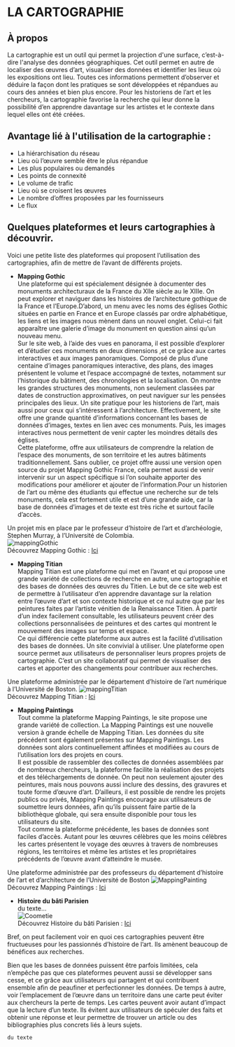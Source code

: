 # LA CARTOGRAPHIE  
  
## À propos
La cartographie est un outil qui permet la projection d'une surface, c’est-à-dire l'analyse des données géographiques. Cet outil permet en autre de localiser des œuvres d’art, visualiser des données et identifier les lieux où les expositions ont lieu. Toutes ces informations permettent d’observer et déduire la façon dont les pratiques se sont développées et répandues au cours des années et bien plus encore. Pour les historiens de l’art et les chercheurs, la cartographie favorise la recherche qui leur donne la possibilité d’en apprendre davantage sur les artistes et le contexte dans lequel elles ont été créées.


## Avantage lié à l'utilisation de la cartographie :
- La hiérarchisation du réseau
- Lieu où l’œuvre semble être le plus répandue
- Les plus populaires ou demandés
-	Les points de connexité
- Le volume de trafic 
-	Lieu où se croisent les œuvres
-	Le nombre d’offres proposées par les fournisseurs
-	Le flux


## Quelques plateformes et leurs cartographies à découvrir.
Voici une petite liste des plateformes qui proposent l’utilisation des cartographies, afin de mettre de l’avant de différents projets.

- __Mapping Gothic__      
Une plateforme qui est spécialement désignée à documenter des monuments architecturaux de la France du XIIe siècle au le XIIIe. On peut explorer et naviguer dans les histoires de l’architecture gothique de la France et l’Europe.D’abord, un menu avec les noms des églises Gothic situées en partie en France et en Europe classés par ordre alphabétique, les liens et les images nous mènent dans un nouvel onglet. Celui-ci fait apparaître une galerie d’image du monument en question ainsi qu’un nouveau menu.  
Sur le site web, à l’aide des vues en panorama, il est possible d’explorer et d’étudier ces monuments en deux dimensions ,et ce grâce aux cartes interactives et aux images panoramiques. Composé de plus d’une centaine d’images panoramiques interactive, des plans, des images présentent le volume et l’espace accompagné de textes, notamment sur l’historique du bâtiment, des chronologies et la localisation. On montre les grandes structures des monuments, non seulement classées par dates de construction approximatives, on peut naviguer sur les pensées principales des lieux. Un site pratique pour les historiens de l’art, mais aussi pour ceux qui s’intéressent à l’architecture. Effectivement, le site offre une grande quantité d’informations concernant les bases de données d’images, textes en lien avec ces monuments. Puis, les images interactives nous permettent de venir capter les moindres détails des églises.     
Cette plateforme, offre aux utilisateurs de comprendre la relation de l’espace des monuments, de son territoire et les autres bâtiments traditionnellement. Sans oublier, ce projet offre aussi une version open source du projet Mapping Gothic France, cela permet aussi de venir intervenir sur un aspect spécifique si l’on souhaite apporter des modifications pour améliorer et ajouter de l’information.Pour un historien de l’art ou même des étudiants qui effectue une recherche sur de tels monuments, cela est fortement utile et est d’une grande aide, car la base de données d’images et de texte est très riche et surtout facile d’accès.  

Un projet mis en place par le professeur d’histoire de l’art et d’archéologie, Stephen Murray, à l’Université de Colombia.  
![mappingGothic](http://imageresources.weebly.com/uploads/1/3/0/2/13020350/4079547_orig.jpg)  
Découvrez Mapping Gothic : [Ici](https://mcid.mcah.columbia.edu/art-atlas/mapping-gothic)  

- __Mapping Titian__    
Mapping Titian est une plateforme qui met en l’avant et qui propose une grande variété de collections de recherche en autre, une cartographie et des bases de données des œuvres du Titien. Le but de ce site web est de permettre à l’utilisateur d’en apprendre davantage sur la relation entre l’œuvre d’art et son contexte historique et ce nul autre que par les peintures faites par l’artiste vénitien de la Renaissance Titien. À partir d’un index facilement consultable, les utilisateurs peuvent créer des collections personnalisées de peintures et des cartes qui montrent le mouvement des images sur temps et espace.   
Ce qui différencie cette plateforme aux autres est la facilité d’utilisation des bases de données. Un site convivial à utiliser. Une plateforme open source permet aux utilisateurs de personnaliser leurs propres projets de cartographie. C’est un site collaboratif qui permet de visualiser des cartes et apporter des changements pour contribuer aux recherches.

Une plateforme administrée par le département d’histoire de l’art numérique à l’Université de Boston.
![mappingTitian](https://hcommons.org/app/uploads/sites/1001756/2020/06/Mapping-Titian-1024x560.png)  
Découvrez Mapping Titian : [Ici](www.mappingtitian.org/)  

- __Mapping Paintings__   
Tout comme la plateforme Mapping Paintings, le site propose une grande variété de collection. La Mapping Paintings est une nouvelle version à grande échelle de Mapping Titian. Les données du site précédent sont également présentes sur Mapping Paintings. Les données sont alors continuellement affinées et modifiées au cours de l’utilisation lors des projets en cours.   
Il est possible de rassembler des collectes de données assemblées par de nombreux chercheurs, la plateforme facilite la réalisation des projets et des téléchargements de donnée. On peut non seulement ajouter des peintures, mais nous pouvons aussi inclure des dessins, des gravures et toute forme d’œuvre d’art. D’ailleurs, il est possible de rendre les projets publics ou privés, Mapping Paintings encourage aux utilisateurs de soumettre leurs données, afin qu’ils puissent faire partie de la bibliothèque globale, qui sera ensuite disponible pour tous les utilisateurs du site.  
Tout comme la plateforme précédente, les bases de données sont faciles d’accès. Autant pour les œuvres célèbres que les moins célèbres les cartes présentent le voyage des œuvres à travers de nombreuses régions, les territoires et même les artistes et les propriétaires précédents de l’œuvre avant d’atteindre le musée.  

Une plateforme administrée par des professeurs du département d’histoire de l’art et d’architecture de l’Université de Boston
![MappingPainting](https://cdn.pastemagazine.com/www/articles/kahlo%20mapping%20main.jpg)  
Découvrez Mapping Paintings : [Ici](http://www.mappingpaintings.org/)  

- __Histoire du bâti Parisien__      
du texte...  
![Coometie](https://static.data.gouv.fr/images/e4/bafd4e53c14e378b69a20ce41d23d0.png)  
Découvrez Histoire du bâti Parisien : [Ici](https://www.comeetie.fr/)  



Bref, on peut facilement voir en quoi ces cartographies peuvent être fructueuses pour les passionnés d’histoire de l’art. Ils amènent beaucoup de bénéfices aux recherches. 

Bien que les bases de données puissent être parfois limitées, cela n’empêche pas que ces plateformes peuvent aussi se développer sans cesse, et ce grâce aux utilisateurs qui partagent et qui contribuent ensemble afin de peaufiner et perfectionner les données.
De temps à autre, voir l’emplacement de l’œuvre dans un territoire dans une carte peut éviter aux chercheurs la perte de temps. Les cartes peuvent avoir autant d’impact que la lecture d’un texte. Ils évitent aux utilisateurs de spéculer des faits et obtenir une réponse et leur permettre de trouver un article ou des bibliographies plus concrets liés à leurs sujets.





```
du texte
```
<!---
arianned/arianned is a ✨ special ✨ repository because its `README.md` (this file) appears on your GitHub profile.
You can click the Preview link to take a look at your changes.
--->
